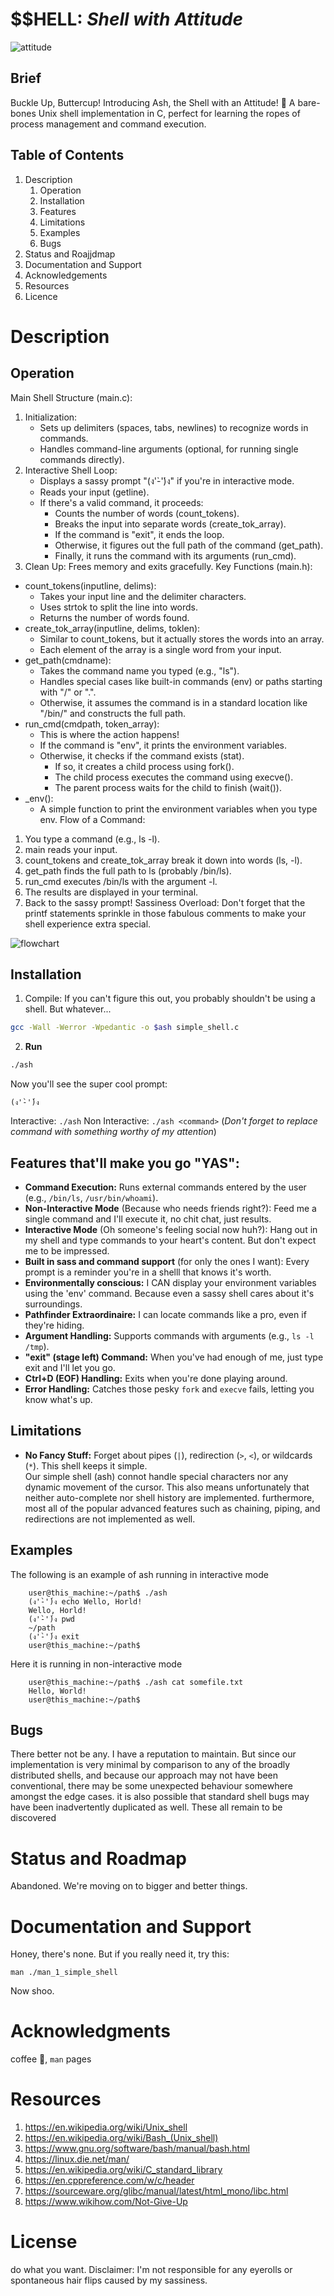 # $$HELL: *Shell with Attitude*
![attitude](./assets/attitude.gif)

## Brief

Buckle Up, Buttercup! Introducing Ash, the Shell with an Attitude! 💅 A bare-bones Unix shell implementation in C, perfect for learning the ropes of process management and command execution.

## Table of Contents
1. Description
	1. Operation
	2. Installation
	3. Features
	4. Limitations
	5. Examples
	6. Bugs
2. Status and Roajjdmap
3. Documentation and Support
4. Acknowledgements
5. Resources
6. Licence

# Description
## Operation
Main Shell Structure (main.c):
1. Initialization:
	- Sets up delimiters (spaces, tabs, newlines) to recognize words in commands.
	- Handles command-line arguments (optional, for running single commands directly).
2. Interactive Shell Loop:
	- Displays a sassy prompt "(ง'̀-'́)ง" if you're in interactive mode.
	- Reads your input (getline).
	- If there's a valid command, it proceeds:
		- Counts the number of words (count_tokens).
		- Breaks the input into separate words (create_tok_array).
		- If the command is "exit", it ends the loop.
		- Otherwise, it figures out the full path of the command (get_path).
		- Finally, it runs the command with its arguments (run_cmd).
3. Clean Up: Frees memory and exits gracefully.
Key Functions (main.h):
- count_tokens(inputline, delims):
	- Takes your input line and the delimiter characters.
	- Uses strtok to split the line into words.
	- Returns the number of words found.
- create_tok_array(inputline, delims, toklen):
	- Similar to count_tokens, but it actually stores the words into an array.
	- Each element of the array is a single word from your input.
- get_path(cmdname):
	- Takes the command name you typed (e.g., "ls").
	- Handles special cases like built-in commands (env) or paths starting with "/" or ".".
	- Otherwise, it assumes the command is in a standard location like "/bin/" and constructs the full path.
- run_cmd(cmdpath, token_array):
	- This is where the action happens!
	- If the command is "env", it prints the environment variables.
	- Otherwise, it checks if the command exists (stat).
		- If so, it creates a child process using fork().
		- The child process executes the command using execve().
		- The parent process waits for the child to finish (wait()).
- _env():
	- A simple function to print the environment variables when you type env.
Flow of a Command:
1. You type a command (e.g., ls -l).
2. main reads your input.
3. count_tokens and create_tok_array break it down into words (ls, -l).
4. get_path finds the full path to ls (probably /bin/ls).
5. run_cmd executes /bin/ls with the argument -l.
6. The results are displayed in your terminal.
7. Back to the sassy prompt!
Sassiness Overload:
Don't forget that the printf statements sprinkle in those fabulous comments to make your shell experience extra special.

![flowchart](./assets/atlas-shell-main-v2.png)

## Installation

1. Compile: If you can't figure this out, you probably shouldn't be using a shell. But whatever...

```bash
gcc -Wall -Werror -Wpedantic -o $ash simple_shell.c
```

2. **Run**
```bash
./ash
```

Now you'll see the super cool prompt:

```
(ง'̀-'́)ง 
```
Interactive: `./ash`
Non Interactive: `./ash <command>` (*Don't forget to replace command with something worthy of my attention*)

## Features that'll make you go "YAS":

* **Command Execution:** Runs external commands entered by the user (e.g., `/bin/ls`, `/usr/bin/whoami`).
* **Non-Interactive Mode** (Because who needs friends right?): Feed me a single command and I'll execute it, no chit chat, just results. 
* **Interactive Mode** (Oh someone's feeling social now huh?): Hang out in my shell and type commands to your heart's content. But don't expect me to be impressed.
* **Built in sass and command support** (for only the ones I want): Every prompt is a reminder you're in a shelll that knows it's worth.
* **Environmentally conscious:** I CAN display your environment variables using the 'env' command. Because even a sassy shell cares about it's surroundings. 
* **Pathfinder Extraordinaire:** I can locate commands like a pro, even if they're hiding.  
* **Argument Handling:** Supports commands with arguments (e.g., `ls -l /tmp`).
* **"exit" (stage left) Command:** When you've had enough of me, just type exit and I'll let you go.
* **Ctrl+D (EOF) Handling:** Exits when you're done playing around.
* **Error Handling:** Catches those pesky `fork` and `execve` fails, letting you know what's up.

## Limitations
* **No Fancy Stuff:** Forget about pipes (`|`), redirection (`>`, `<`), or wildcards (`*`). This shell keeps it simple.\
Our simple shell (ash) connot handle special characters nor any dynamic movement of the cursor. This also means unfortunately that neither auto-complete nor shell history are implemented. furthermore, most all of the popular advanced features such as chaining, piping, and redirections are not implemented as well.

## Examples

The following is an example of ash running in interactive mode

```
	user@this_machine:~/path$ ./ash
	(ง'̀-'́)ง echo Wello, Horld!
	Wello, Horld!
	(ง'̀-'́)ง pwd
	~/path
	(ง'̀-'́)ง exit
	user@this_machine:~/path$ 
```

Here it is running in non-interactive mode

```
	user@this_machine:~/path$ ./ash cat somefile.txt
	Hello, World!
	user@this_machine:~/path$ 
```

## Bugs
There better not be any. I have a reputation to maintain. But since our implementation is very minimal by comparison to any of the broadly distributed shells, and because our approach may not have been conventional, there may be some unexpected behaviour somewhere amongst the edge cases. it is also possible that standard shell bugs may have been inadvertently duplicated as well. These all remain to be discovered

# Status and Roadmap
Abandoned. We're moving on to bigger and better things.

# Documentation and Support
Honey, there's none. But if you really need it, try this:
``` 
man ./man_1_simple_shell
```
Now shoo.
# Acknowledgments
coffee :pray:, `man` pages

# Resources

1. <https://en.wikipedia.org/wiki/Unix_shell>
2. <https://en.wikipedia.org/wiki/Bash_(Unix_shell)>
3. <https://www.gnu.org/software/bash/manual/bash.html>
4. <https://linux.die.net/man/>
5. <https://en.wikipedia.org/wiki/C_standard_library>
6. <https://en.cppreference.com/w/c/header>
7. <https://sourceware.org/glibc/manual/latest/html_mono/libc.html>
8. <https://www.wikihow.com/Not-Give-Up>

# License
do what you want. Disclaimer: I'm not responsible for any eyerolls or spontaneous hair flips caused by my sassiness.

<!--------
these are .md comments, they're invisible. it is some of what i've written for the the man page. you could use this as refererce if needed.

ash - a minimal re-implementation of shell

DESCRIPTION
This is a simple emulation of the classic UNIX shell. It can run in both interactive and non-interactive modes depending on whether or not arguments were passed during initiation. Our shell is primarily designed to handle simple singular commands. Along with these, options and arguments may be given as well.

OPERATION
If no arguments were passed at initiation, then Ash sets its mode into interactive. In this state it displays a prompt in stdout for the user and then it awaits for input coming from stdin. Once input has been received, it is interpreted and executed (if a matching command is found) along with its options and arguments, and once all subprocess created in response conclude, it will repeat the entire described series of steps again until an `exit` command is detected -- upon which our shell program terminates safely.
If a no matching command is found within the /bin/ directory then an error message is output.

BUGS
Since our implementation is very minimal by comparison to any of the broadly distributed shells, and because our approach may not have been conventional, there may be some unexpected behaviour somewhere amongst the edge cases. it is also possible that standard shell bugs may have been inadvertently duplicated as well. These all remain to be discovered
-------->
